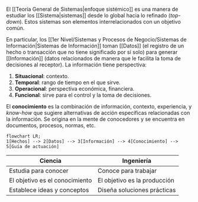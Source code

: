 El [[Teoría General de Sistemas|enfoque sistémico]] es una manera de estudiar los [[Sistema|sistemas]] desde lo global hacia lo refinado (*top-down*). Estos sistemas son elementos interrelacionados con un objetivo común.

En particular, los [[1er Nivel/Sistemas y Procesos de Negocio/Sistemas de Información|Sistemas de Información]] toman [[Datos]] (el registro de un hecho o transacción que no tiene significado por sí solo) para generar [[Información]] (datos relacionados de manera que le facilita la toma de decisiones al receptor). La información tiene perspectiva:

1. **Situacional**: contexto.
2. **Temporal**: rango de tiempo en el que sirve.
3. **Operacional**: perspectiva económica, financiera.
4. **Funcional**: sirve para el control y la toma de decisiones.

El **conocimiento** es la combinación de información, contexto, experiencia, y *know-how* que sugiere alternativas de acción específicas relacionadas con la información. Se origina en la mente de conocedores y se encuentra en documentos, procesos, normas, etc.

```mermaid
flowchart LR;
1[Hechos] --> 2[Datos] --> 3[Información] --> 4[Conocimiento] --> 5[Guía de actuación]
```

| Ciencia                        | Ingeniería                   |
| ------------------------------ | ---------------------------- |
| Estudia para conocer           | Conoce para trabajar         |
| El objetivo es el conocimiento | El objetivo es la producción |
| Establece ideas y conceptos    | Diseña soluciones prácticas  |
